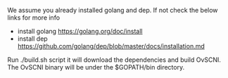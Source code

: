 We assume you already installed golang and dep. If not check the below links for more info
- install golang
 https://golang.org/doc/install
- install dep
 https://github.com/golang/dep/blob/master/docs/installation.md

Run ./build.sh script it will download the dependencies and build OvSCNI. The OvSCNI
binary will be under the $GOPATH/bin directory.